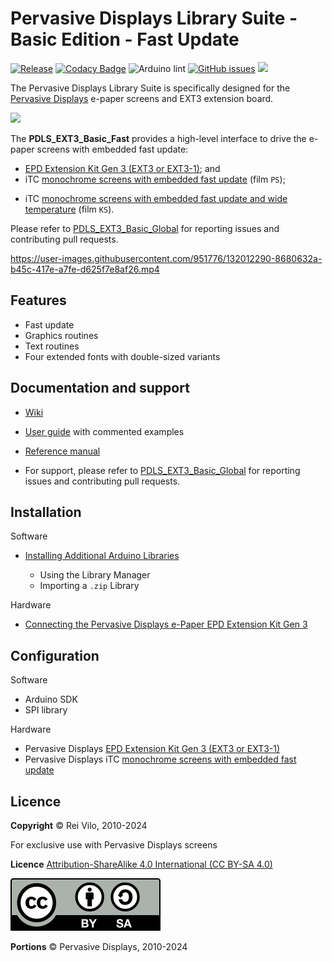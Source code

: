 # Pervasive Displays Library Suite - Basic Edition - Fast Update

[![Release](https://img.shields.io/github/v/release/rei-vilo/PDLS_EXT3_Basic_Fast)](https://github.com/rei-vilo/PDLS_EXT3_Basic_Global/releases) [![Codacy Badge](https://app.codacy.com/project/badge/Grade/77ecc9fa99834e299505f5f2a7c83e53)](https://app.codacy.com/gh/rei-vilo/PDLS_EXT3_Basic_Fast/dashboard?utm_source=github.com&amp;utm_medium=referral&amp;utm_content=rei-vilo/PDLS_EXT3_Basic_Global&amp;utm_campaign=Badge_Grade) ![Arduino lint](https://github.com/rei-vilo/PDLS_EXT3_Basic_Fast/actions/workflows/main.yml/badge.svg) [![GitHub issues](https://img.shields.io/github/issues/rei-vilo/PDLS_EXT3_Basic_Global)](https://github.com/rei-vilo/PDLS_EXT3_Basic_Global/issues) [![](https://img.shields.io/badge/-Documentation-blue)](https://rei-vilo.github.io/PDLS_EXT3_Basic_Documentation/html/index.html)

The Pervasive Displays Library Suite is specifically designed for the [Pervasive Displays](https://www.pervasivedisplays.com) e-paper screens and EXT3 extension board.

![](https://pdls.pervasivedisplays.com/userguide/img/Logo_PDI_text_320.png)

The **PDLS_EXT3_Basic_Fast** provides a high-level interface to drive the e-paper screens with embedded fast update:

+ [EPD Extension Kit Gen 3 (EXT3 or EXT3-1)](https://www.pervasivedisplays.com/product/epd-extension-kit-gen-3-EXT3/); and 
+ iTC [monochrome screens with embedded fast update](https://www.pervasivedisplays.com/products/?_sft_etc_itc=pu) (film `PS`);
* iTC [monochrome screens with embedded fast update and wide temperature](https://www.pervasivedisplays.com/products/?_sft_etc_itc=pu&_sft_temperature_range=m15c-to-p60c)  (film `KS`). 

Please refer to [PDLS_EXT3_Basic_Global](https://github.com/rei-vilo/PDLS_EXT3_Basic_Global/issues) for reporting issues and contributing pull requests.

https://user-images.githubusercontent.com/951776/132012290-8680632a-b45c-417e-a7fe-d625f7e8af26.mp4

## Features

+ Fast update
+ Graphics routines
+ Text routines
+ Four extended fonts with double-sized variants

## Documentation and support

+ [Wiki](https://docs.pervasivedisplays.com/) 
+ [User guide](https://pdls.pervasivedisplays.com/userguide/index.html) with commented examples
+ [Reference manual](https://rei-vilo.github.io/PDLS_EXT3_Basic_Documentation/index.html) 

+ For support, please refer to [PDLS_EXT3_Basic_Global](https://github.com/rei-vilo/PDLS_EXT3_Basic_Global/issues) for reporting issues and contributing pull requests.

## Installation

Software

+ [Installing Additional Arduino Libraries](https://www.arduino.cc/en/guide/libraries)

    + Using the Library Manager
    + Importing a `.zip` Library

Hardware

* [Connecting the Pervasive Displays e-Paper EPD Extension Kit Gen 3](https://embeddedcomputing.weebly.com/connecting-the-e-paper-epd-extension-kit-gen-3.html)

## Configuration

Software

* Arduino SDK
* SPI library

Hardware

* Pervasive Displays [EPD Extension Kit Gen 3 (EXT3 or EXT3-1)](https://www.pervasivedisplays.com/product/epd-extension-kit-gen-3-EXT3/)
* Pervasive Displays iTC [monochrome screens with embedded fast update](https://www.pervasivedisplays.com/products/?_sft_etc_itc=pu)

## Licence

**Copyright** &copy; Rei Vilo, 2010-2024

For exclusive use with Pervasive Displays screens

**Licence** [Attribution-ShareAlike 4.0 International (CC BY-SA 4.0)](./LICENCE.md)

![](img/by-sa.svg)

**Portions** &copy; Pervasive Displays, 2010-2024

